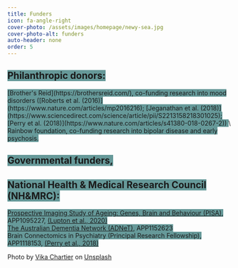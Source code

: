 ```yaml
---
title: Funders
icon: fa-angle-right
cover-photo: /assets/images/homepage/newy-sea.jpg 
cover-photo-alt: funders
auto-header: none
order: 5
---
```



## <span style="background-color:#669999;">Philanthropic donors:</span>
<span style="background-color:#669999;text-align: right;">
  [Brother's Reid](https://brothersreid.com/), co-funding research into mood disorders ([Roberts et al. (2016)](https://www.nature.com/articles/mp2016216);
[Jeganathan et al. (2018)](https://www.sciencedirect.com/science/article/pii/S2213158218301025);
[Perry et al. (2018)](https://www.nature.com/articles/s41380-018-0267-2)) </span>
\
<span style="background-color:#669999;text-align: right;">Rainbow foundation, co-funding research into bipolar disease and early psychosis. </span>

## <span style="background-color:#669999;">Governmental funders, </span>
## <span style="background-color:#669999;">National Health & Medical Research Council (NH&MRC):</span>
<span style="background-color:#669999;">[Prospective Imaging Study of Ageing: Genes, Brain and Behaviour (PISA)](https://www.qimrberghofer.edu.au/study/prospective-imaging-study-of-ageing), APP1095227,
[(Lupton et al., 2020)](https://www.medrxiv.org/content/10.1101/2020.05.04.20091140v2)</span>
\
<span style="background-color:#669999;">[The Australian Dementia Network (ADNeT)](https://www.australiandementianetwork.org.au/), APP1152623 </span>
\
<span style="background-color:#669999;">Brain Connectomics in Psychiatry (Principal Research Fellowship), APP1118153, [(Perry et al., 2018)](https://www.nature.com/articles/s41380-018-0267-2)</span>

<span align="right">Photo by <a href="https://unsplash.com/@vikachartier?utm_source=unsplash&amp;utm_medium=referral&amp;utm_content=creditCopyText">Vika Chartier</a> on <a href="https://unsplash.com/s/photos/newcastle-australia?utm_source=unsplash&amp;utm_medium=referral&amp;utm_content=creditCopyText">Unsplash</a></span>

